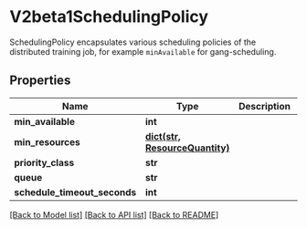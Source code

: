 # V2beta1SchedulingPolicy

SchedulingPolicy encapsulates various scheduling policies of the distributed training job, for example `minAvailable` for gang-scheduling.

## Properties
Name | Type | Description | Notes
------------ | ------------- | ------------- | -------------
**min_available** | **int** |  | [optional] 
**min_resources** | [**dict(str, ResourceQuantity)**](ResourceQuantity.md) |  | [optional] 
**priority_class** | **str** |  | [optional] 
**queue** | **str** |  | [optional] 
**schedule_timeout_seconds** | **int** |  | [optional] 

[[Back to Model list]](../README.md#documentation-for-models) [[Back to API list]](../README.md#documentation-for-api-endpoints) [[Back to README]](../README.md)



